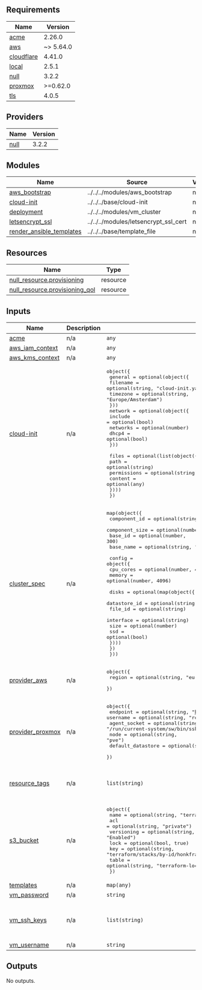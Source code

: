 <!-- BEGIN_TF_DOCS -->
## Requirements

| Name | Version |
|------|---------|
| <a name="requirement_acme"></a> [acme](#requirement\_acme) | 2.26.0 |
| <a name="requirement_aws"></a> [aws](#requirement\_aws) | ~> 5.64.0 |
| <a name="requirement_cloudflare"></a> [cloudflare](#requirement\_cloudflare) | 4.41.0 |
| <a name="requirement_local"></a> [local](#requirement\_local) | 2.5.1 |
| <a name="requirement_null"></a> [null](#requirement\_null) | 3.2.2 |
| <a name="requirement_proxmox"></a> [proxmox](#requirement\_proxmox) | >=0.62.0 |
| <a name="requirement_tls"></a> [tls](#requirement\_tls) | 4.0.5 |

## Providers

| Name | Version |
|------|---------|
| <a name="provider_null"></a> [null](#provider\_null) | 3.2.2 |

## Modules

| Name | Source | Version |
|------|--------|---------|
| <a name="module_aws_bootstrap"></a> [aws\_bootstrap](#module\_aws\_bootstrap) | ../../../modules/aws_bootstrap | n/a |
| <a name="module_cloud-init"></a> [cloud-init](#module\_cloud-init) | ../../../base/cloud-init | n/a |
| <a name="module_deployment"></a> [deployment](#module\_deployment) | ../../../modules/vm_cluster | n/a |
| <a name="module_letsencrypt_ssl"></a> [letsencrypt\_ssl](#module\_letsencrypt\_ssl) | ../../../modules/letsencrypt_ssl_cert | n/a |
| <a name="module_render_ansible_templates"></a> [render\_ansible\_templates](#module\_render\_ansible\_templates) | ../../../base/template_file | n/a |

## Resources

| Name | Type |
|------|------|
| [null_resource.provisioning](https://registry.terraform.io/providers/hashicorp/null/3.2.2/docs/resources/resource) | resource |
| [null_resource.provisioning_qol](https://registry.terraform.io/providers/hashicorp/null/3.2.2/docs/resources/resource) | resource |

## Inputs

| Name | Description | Type | Default | Required |
|------|-------------|------|---------|:--------:|
| <a name="input_acme"></a> [acme](#input\_acme) | n/a | `any` | n/a | yes |
| <a name="input_aws_iam_context"></a> [aws\_iam\_context](#input\_aws\_iam\_context) | n/a | `any` | n/a | yes |
| <a name="input_aws_kms_context"></a> [aws\_kms\_context](#input\_aws\_kms\_context) | n/a | `any` | n/a | yes |
| <a name="input_cloud-init"></a> [cloud-init](#input\_cloud-init) | n/a | <pre>object({<br>    general = optional(object({<br>      filename = optional(string, "cloud-init.yaml")<br>      timezone = optional(string, "Europe/Amsterdam")<br>    }))<br>    network = optional(object({<br>      include  = optional(bool)<br>      networks = optional(number)<br>      dhcp4    = optional(bool)<br>    }))<br><br>    files = optional(list(object({<br>      path        = optional(string)<br>      permissions = optional(string)<br>      content     = optional(any)<br>    })))<br>  })</pre> | n/a | yes |
| <a name="input_cluster_spec"></a> [cluster\_spec](#input\_cluster\_spec) | n/a | <pre>map(object({<br>    component_id   = optional(string)<br>    component_size = optional(number, 3)<br>    base_id        = optional(number, 300)<br>    base_name      = optional(string, "machine")<br><br>    config = object({<br>      cpu_cores = optional(number, 4)<br>      memory    = optional(number, 4096)<br><br>      disks = optional(map(object({<br>        datastore_id = optional(string)<br>        file_id      = optional(string)<br>        interface    = optional(string)<br>        size         = optional(number)<br>        ssd          = optional(bool)<br>      })))<br>    })<br>  }))</pre> | n/a | yes |
| <a name="input_provider_aws"></a> [provider\_aws](#input\_provider\_aws) | n/a | <pre>object({<br>    region = optional(string, "eu-west-1")<br>  })</pre> | `{}` | no |
| <a name="input_provider_proxmox"></a> [provider\_proxmox](#input\_provider\_proxmox) | n/a | <pre>object({<br>    endpoint          = optional(string, "https://pve.dirtyhonk.life:8006")<br>    username          = optional(string, "root")<br>    agent_socket      = optional(string, "/run/current-system/sw/bin/ssh-agent")<br>    node              = optional(string, "pve")<br>    default_datastore = optional(string, "local")<br>  })</pre> | `{}` | no |
| <a name="input_resource_tags"></a> [resource\_tags](#input\_resource\_tags) | n/a | `list(string)` | <pre>[<br>  "terraform",<br>  "infrastructure"<br>]</pre> | no |
| <a name="input_s3_bucket"></a> [s3\_bucket](#input\_s3\_bucket) | n/a | <pre>object({<br>    name       = optional(string, "terraform-state")<br>    acl        = optional(string, "private")<br>    versioning = optional(string, "Enabled")<br>    lock       = optional(bool, true)<br>    key        = optional(string, "terraform/stacks/by-id/honkfrastructure/terraform.tfstate")<br>    table      = optional(string, "terraform-lock")<br>  })</pre> | `{}` | no |
| <a name="input_templates"></a> [templates](#input\_templates) | n/a | `map(any)` | `{}` | no |
| <a name="input_vm_password"></a> [vm\_password](#input\_vm\_password) | n/a | `string` | n/a | yes |
| <a name="input_vm_ssh_keys"></a> [vm\_ssh\_keys](#input\_vm\_ssh\_keys) | n/a | `list(string)` | <pre>[<br>  "ssh-ed25519 AAAAC3NzaC1lZDI1NTE5AAAAIMmJacbLyO/WVFf6GrMVx2l31xGxynWrAEkzX3+myQzW null0x@ansible"<br>]</pre> | no |
| <a name="input_vm_username"></a> [vm\_username](#input\_vm\_username) | n/a | `string` | `"null0x"` | no |

## Outputs

No outputs.
<!-- END_TF_DOCS -->